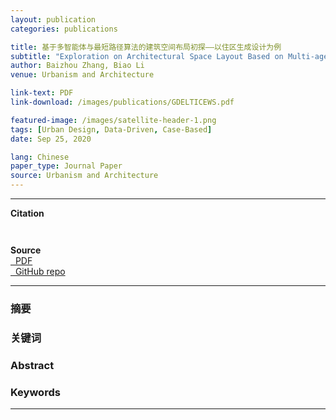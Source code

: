 ```yaml
---
layout: publication
categories: publications

title: 基于多智能体与最短路径算法的建筑空间布局初探——以住区生成设计为例
subtitle: "Exploration on Architectural Space Layout Based on Multi-agent and Dijkstra Algorithm: A Case of the Residence Generative Design"
author: Baizhou Zhang, Biao Li
venue: Urbanism and Architecture

link-text: PDF
link-download: /images/publications/GDELTICEWS.pdf

featured-image: /images/satellite-header-1.png
tags: [Urban Design, Data-Driven, Case-Based]
date: Sep 25, 2020

lang: Chinese
paper_type: Journal Paper
source: Urbanism and Architecture
---
```


---

**Citation**  

``` bib



``` 

**Source**  
<a href="https://archialgo-com-sources.oss-cn-hangzhou.aliyuncs.com/pdf/pdf-urban-block-generative-cbr.pdf">
    <i class="fas fa-file-pdf fa-fw" data-toggle="tooltip" data-placement="bottom" title="PDF Download"></i>&nbsp;
    PDF
</a>  
<a href="https://github.com/zhangbz764/city-site-matching">
    <i class="fab fa-github fa-fw" data-toggle="tooltip" data-placement="bottom" title="GitHub Repository"></i>&nbsp;
    GitHub repo
</a>       

---

### 摘要
### 关键词
### Abstract
### Keywords

---
